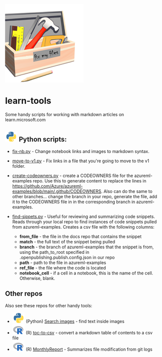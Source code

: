 ![tools](media/toolbox.png) 
# learn-tools

Some handy scripts for working with markdown articles on learn.microsoft.com


##  ![Python](media/python-logo.png) Python scripts:

* [fix-nb.py](fix-nb.py) - Change notebook links and images to markdown syntax.
* [move-to-v1.py](move-to-v1.py) - Fix links in a file that you're going to move to the v1 folder.
* [create-codeowners.py](create-codeowners.py) - create a CODEOWNERS file for the azureml-examples repo.  Use this to generate content to replace the lines in https://github.com/Azure/azureml-examples/blob/main/.github/CODEOWNERS. Also can do the same to other branches... change the branch in your repo, generate the file, add it to the CODEOWNERS file in in the corresponding branch in azureml-examples.
* [find-sippets.py](find-snippets.py) - Useful for reviewing and summarizing code snippets. Reads through your local repo to find instances of code snippets pulled from azureml-examples. Creates a csv file with the following columns:

    * **from_file** - the file in the docs repo that contains the snippet
    * **match** - the full text of the snippet being pulled
    * **branch** - the branch of azureml-examples that the snippet is from, using the path_to_root specified in 
    .openpublishing.publish.config.json in our repo
    * **path** - path to the file in azureml-examples
    * **ref_file** - the file where the code is located
    * **notebook_cell** - if a cell in a notebook, this is the name of the cell.  Otherwise, blank.



## Other repos

Also see these repos for other handy tools:

* ![Python](media/python-logo.png) (Python) [Search images](https://github.com/sdgilley/search-images) - find text inside images 
* ![R](media/r-logo.png) (R) [toc-to-csv](https://github.com/sdgilley/toc-to-csv) - convert a markdown table of contents to a csv file 
*  ![R](media/r-logo.png) (R) [MonthlyReport](https://github.com/sdgilley/MonthlyReport) - Summarizes file modification from git logs 